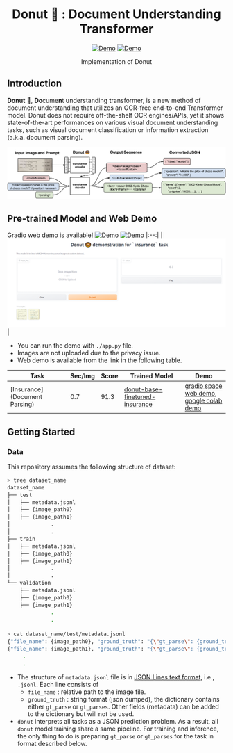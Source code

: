 <div align="center">
    
# Donut 🍩 : Document Understanding Transformer

[![Demo](https://img.shields.io/badge/Demo-Gradio-brightgreen)](#demo)
[![Demo](https://img.shields.io/badge/Demo-Colab-orange)](#demo)

Implementation of Donut

</div>

## Introduction

**Donut** 🍩, **Do**cume**n**t **u**nderstanding **t**ransformer, is a new method of document understanding that utilizes an OCR-free end-to-end Transformer model. Donut does not require off-the-shelf OCR engines/APIs, yet it shows state-of-the-art performances on various visual document understanding tasks, such as visual document classification or information extraction (a.k.a. document parsing).

<img width="946" alt="image" src="misc/overview.png">

## Pre-trained Model and Web Demo

Gradio web demo is available! [![Demo](https://img.shields.io/badge/Demo-Gradio-brightgreen)](#demo) [![Demo](https://img.shields.io/badge/Demo-Colab-orange)](#demo)
|:--:|
|![image](misc/Gradio_Demo.png)|
- You can run the demo with `./app.py` file.
- Images are not uploaded due to the privacy issue.
- Web demo is available from the link in the following table.

|Task|Sec/Img|Score|Trained Model|<div id="demo">Demo</div>|
|---|---|---|---|---|
| [Insurance] (Document Parsing)   |   0.7 |  91.3 | [donut-base-finetuned-insurance](https://huggingface.co/RustX/donut-base-finetuned-insurance) | [gradio space web demo](https://huggingface.co/spaces/RustX/donut-base-finetuned-insurance),<br>[google colab demo](https://colab.research.google.com/drive/1HRof7YZBsdJB3BEu-4PSOlRZH60vX1O8?usp=sharing) |

## Getting Started

### Data

This repository assumes the following structure of dataset:
```bash
> tree dataset_name
dataset_name
├── test
│   ├── metadata.jsonl
│   ├── {image_path0}
│   ├── {image_path1}
│             .
│             .
├── train
│   ├── metadata.jsonl
│   ├── {image_path0}
│   ├── {image_path1}
│             .
│             .
└── validation
    ├── metadata.jsonl
    ├── {image_path0}
    ├── {image_path1}
              .
              .

> cat dataset_name/test/metadata.jsonl
{"file_name": {image_path0}, "ground_truth": "{\"gt_parse\": {ground_truth_parse}, ... {other_metadata_not_used} ... }"}
{"file_name": {image_path1}, "ground_truth": "{\"gt_parse\": {ground_truth_parse}, ... {other_metadata_not_used} ... }"}
     .
     .
```

- The structure of `metadata.jsonl` file is in [JSON Lines text format](https://jsonlines.org), i.e., `.jsonl`. Each line consists of
  - `file_name` : relative path to the image file.
  - `ground_truth` : string format (json dumped), the dictionary contains either `gt_parse` or `gt_parses`. Other fields (metadata) can be added to the dictionary but will not be used.
- `donut` interprets all tasks as a JSON prediction problem. As a result, all `donut` model training share a same pipeline. For training and inference, the only thing to do is preparing `gt_parse` or `gt_parses` for the task in format described below.
